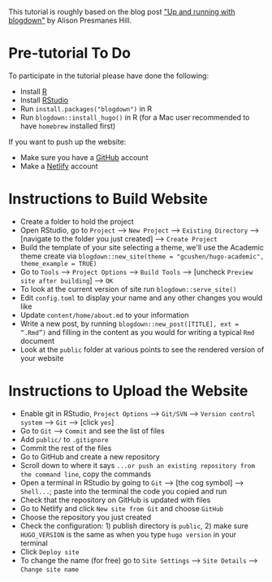This tutorial is roughly based on the blog post ["Up and running with blogdown"](https://alison.rbind.io/post/up-and-running-with-blogdown/) by Alison Presmanes Hill.


# Pre-tutorial To Do

To participate in the tutorial please have done the following:

* Install [R](https://www.r-project.org/)
* Install [RStudio](https://www.rstudio.com/)
* Run `install.packages("blogdown")` in R
* Run `blogdown::install_hugo()` in R (for a Mac user recommended to have `homebrew` installed first)

If you want to push up the website:

* Make sure you have a [GitHub](https://github.com/) account
* Make a [Netlify](https://www.netlify.com/) account


# Instructions to Build Website

* Create a folder to hold the project
* Open RStudio, go to `Project` —> `New Project` —> `Existing Directory` —> [navigate to the folder you just created] —> `Create Project`
* Build the template of your site selecting a theme, we'll use the Academic theme create via `blogdown::new_site(theme = "gcushen/hugo-academic", theme_example = TRUE)`
* Go to `Tools` —> `Project Options` —> `Build Tools` —> [uncheck `Preview site after building`] —> `OK`
* To look at the current version of site run `blogdown::serve_site()`
* Edit `config.toml` to display your name and any other changes you would like
* Update `content/home/about.md` to your information
* Write a new post, by running `blogdown::new_post([TITLE], ext = “.Rmd”)` and filling in the content as you would for writing a typical `Rmd` document
* Look at the `public` folder at various points to see the rendered version of your website


# Instructions to Upload the Website

* Enable git in RStudio, `Project Options` —> `Git/SVN` —> `Version control system` —> `Git` —> [click `yes`]
* Go to `Git` —> `Commit` and see the list of files
* Add `public/` to `.gitignore`
* Commit the rest of the files
* Go to GitHub and create a new repository
* Scroll down to where it says 	`...or push an existing repository from the command line`, copy the commands
* Open a terminal in RStudio by going to `Git` —> [the cog symbol] —> `Shell...`; paste into the terminal the code you copied and run
* Check that the repository on GitHub is updated with files
* Go to Netlify and click `New site from Git` and choose `GitHub`
* Choose the repository you just created
* Check the configuration: 1) publish directory is `public`, 2) make sure `HUGO_VERSION` is the same as when you type `hugo version` in your terminal
* Click `Deploy site`
* To change the name (for free) go to `Site Settings` —> `Site Details` —> `Change site name`
